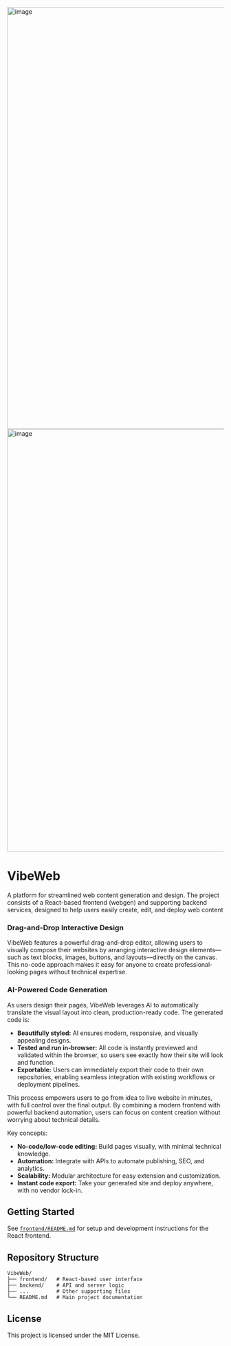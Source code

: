 <img width="1537" height="979" alt="image" src="https://github.com/user-attachments/assets/7cdfe566-1d19-4929-98d2-57d6906bc895" />
<img width="1537" height="981" alt="image" src="https://github.com/user-attachments/assets/1efb87f4-357f-47ac-9d08-c2a916d8b8bd" />

# VibeWeb
A platform for streamlined web content generation and design. The project consists of a React-based frontend (webgen) and supporting backend services, designed to help users easily create, edit, and deploy web content

### Drag-and-Drop Interactive Design
VibeWeb features a powerful drag-and-drop editor, allowing users to visually compose their websites by arranging interactive design elements—such as text blocks, images, buttons, and layouts—directly on the canvas. This no-code approach makes it easy for anyone to create professional-looking pages without technical expertise.

### AI-Powered Code Generation
As users design their pages, VibeWeb leverages AI to automatically translate the visual layout into clean, production-ready code. The generated code is:
- **Beautifully styled:** AI ensures modern, responsive, and visually appealing designs.
- **Tested and run in-browser:** All code is instantly previewed and validated within the browser, so users see exactly how their site will look and function.
- **Exportable:** Users can immediately export their code to their own repositories, enabling seamless integration with existing workflows or deployment pipelines.

This process empowers users to go from idea to live website in minutes, with full control over the final output. By combining a modern frontend with powerful backend automation, users can focus on content creation without worrying about technical details.

Key concepts:
- **No-code/low-code editing:** Build pages visually, with minimal technical knowledge.
- **Automation:** Integrate with APIs to automate publishing, SEO, and analytics.
- **Scalability:** Modular architecture for easy extension and customization.
- **Instant code export:** Take your generated site and deploy anywhere, with no vendor lock-in.

## Getting Started
See [`frontend/README.md`](frontend/README.md) for setup and development instructions for the React frontend.

## Repository Structure
```
VibeWeb/
├── frontend/   # React-based user interface
├── backend/    # API and server logic
├── ...         # Other supporting files
└── README.md   # Main project documentation
```

## License
This project is licensed under the MIT License.

